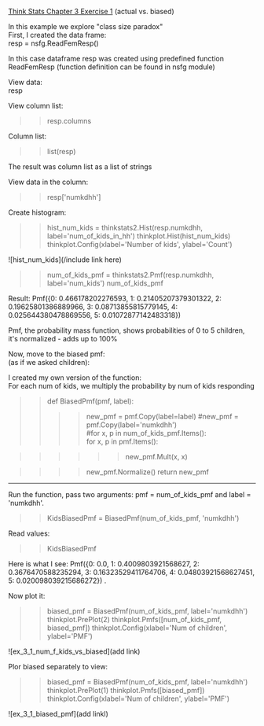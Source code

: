 [Think Stats Chapter 3 Exercise 1](http://greenteapress.com/thinkstats2/html/thinkstats2004.html#toc31) (actual vs. biased) 

In this example we explore "class size paradox"   
First, I created the data frame:  
    resp = nsfg.ReadFemResp() 

In this case dataframe resp was created using predefined function ReadFemResp (function definition can be found in nsfg module)  

View data:    
    resp 
    

View column list:  
>>resp.columns  

Column list:  
>>list(resp)  

The result was column list as a list of strings

View data in the column:
>>resp['numkdhh']

Create histogram:
>>hist_num_kids = thinkstats2.Hist(resp.numkdhh, label='num_of_kids_in_hh')
>>thinkplot.Hist(hist_num_kids)
>>thinkplot.Config(xlabel='Number of kids', ylabel='Count')

![hist_num_kids](/include link here)  

>>num_of_kids_pmf = thinkstats2.Pmf(resp.numkdhh, label='num_kids')
>>num_of_kids_pmf

Result:
Pmf({0: 0.466178202276593, 1: 0.21405207379301322, 2: 0.19625801386889966, 3: 0.08713855815779145, 4: 0.025644380478869556, 5: 0.01072877142483318}) 

Pmf, the probability mass function, shows probabilities of 0 to 5 children, it's normalized -  adds up to 100% 

Now, move to the biased pmf:  
(as if we asked children): 

I created my own version of the function:  
For each num of kids, we multiply the probability by num of kids responding 

>>def BiasedPmf(pmf, label):  
>>>>new_pmf = pmf.Copy(label=label) 
>>>>#new_pmf = pmf.Copy(label='numkdhh')  
>>>>#for x, p in num_of_kids_pmf.Items():  
>>>>for x, p in pmf.Items():  
 
>>>>>>new_pmf.Mult(x, x)  
    
>>>>new_pmf.Normalize() 
>>>>return new_pmf

-------------------------------------------
Run the function, pass two arguments: pmf = num_of_kids_pmf and  label = 'numkdhh'.

>>KidsBiasedPmf = BiasedPmf(num_of_kids_pmf, 'numkdhh') 

Read values:
>>KidsBiasedPmf 

Here is what I see:
Pmf({0: 0.0, 1: 0.4009803921568627, 2: 0.3676470588235294, 3: 0.16323529411764706, 4: 0.04803921568627451, 5: 0.020098039215686272}) . 

Now plot it:  
>>biased_pmf = BiasedPmf(num_of_kids_pmf, label='numkdhh')
>>thinkplot.PrePlot(2)
>>thinkplot.Pmfs([num_of_kids_pmf, biased_pmf])
>>thinkplot.Config(xlabel='Num of children', ylabel='PMF')

![ex_3_1_num_f_kids_vs_biased](add link)

Plor biased separately to view:  

>>biased_pmf = BiasedPmf(num_of_kids_pmf, label='numkdhh')
>>thinkplot.PrePlot(1)
>>thinkplot.Pmfs([biased_pmf])
>>thinkplot.Config(xlabel='Num of children', ylabel='PMF')

![ex_3_1_biased_pmf](add linkl)





